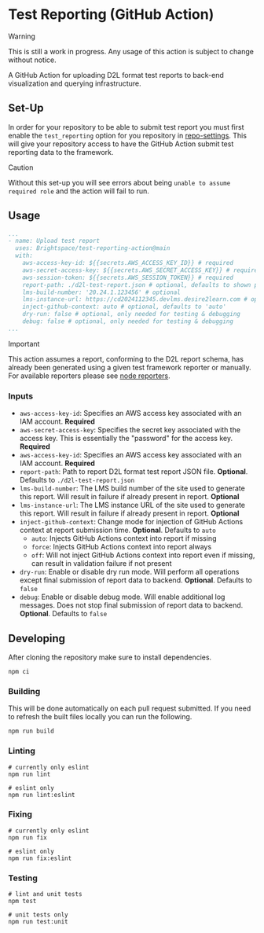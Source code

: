 # Test Reporting (GitHub Action)

> [!WARNING]
> This is still a work in progress. Any usage of this action is subject to
> change without notice.

A GitHub Action for uploading D2L format test reports to back-end visualization
and querying infrastructure.

## Set-Up

In order for your repository to be able to submit test report you must first
enable the `test_reporting` option for you repository in [repo-settings]. This
will give your repository access to have the GitHub Action submit test reporting
data to the framework.

> [!CAUTION]
> Without this set-up you will see errors about being `unable to assume required
> role` and the action will fail to run.

## Usage

```yml
...
- name: Upload test report
  uses: Brightspace/test-reporting-action@main
  with:
    aws-access-key-id: ${{secrets.AWS_ACCESS_KEY_ID}} # required
    aws-secret-access-key: ${{secrets.AWS_SECRET_ACCESS_KEY}} # required
    aws-session-token: ${{secrets.AWS_SESSION_TOKEN}} # required
    report-path: ./d2l-test-report.json # optional, defaults to shown path
    lms-build-number: '20.24.1.123456' # optional
    lms-instance-url: https://cd2024112345.devlms.desire2learn.com # optional
    inject-github-context: auto # optional, defaults to 'auto'
    dry-run: false # optional, only needed for testing & debugging
    debug: false # optional, only needed for testing & debugging
...
```

> [!IMPORTANT]
> This action assumes a report, conforming to the D2L report schema, has
> already been generated using a given test framework reporter or manually. For
> available reporters please see [node reporters].

### Inputs

* `aws-access-key-id`: Specifies an AWS access key associated with an IAM
  account. **Required**
* `aws-secret-access-key`: Specifies the secret key associated with the access
  key. This is essentially the "password" for the access key. **Required**
* `aws-access-key-id`: Specifies an AWS access key associated with an IAM
  account. **Required**
* `report-path`: Path to report D2L format test report JSON file. **Optional**.
  Defaults to `./d2l-test-report.json`
* `lms-build-number`: The LMS build number of the site used to generate this
  report. Will result in failure if already present in report. **Optional**
* `lms-instance-url`: The LMS instance URL of the site used to generate this
  report. Will result in failure if already present in report. **Optional**
* `inject-github-context`: Change mode for injection of GitHub Actions context
  at report submission time. **Optional**. Defaults to `auto`
  * `auto`: Injects GitHub Actions context into report if missing
  * `force`: Injects GitHub Actions context into report always
  * `off`: Will not inject GitHub Actions context into report even if missing,
    can result in validation failure if not present
* `dry-run`: Enable or disable dry run mode. Will perform all operations except
  final submission of report data to backend. **Optional**. Defaults to `false`
* `debug`: Enable or disable debug mode. Will enable additional log messages.
  Does not stop final submission of report data to backend. **Optional**.
  Defaults to `false`

## Developing

After cloning the repository make sure to install dependencies.

```console
npm ci
```

### Building

This will be done automatically on each pull request submitted. If you need to
refresh the built files locally you can run the following.

```console
npm run build
```

### Linting

```console
# currently only eslint
npm run lint

# eslint only
npm run lint:eslint
```

### Fixing

```console
# currently only eslint
npm run fix

# eslint only
npm run fix:eslint
```

### Testing

```console
# lint and unit tests
npm test

# unit tests only
npm run test:unit
```

<!-- links -->
[repo-settings]: https://github.com/Brightspace/repo-settings/blob/-/docs/test-reporting.md
[node reporters]: https://github.com/Brightspace/test-reporting-node?tab=readme-ov-file#reporters
